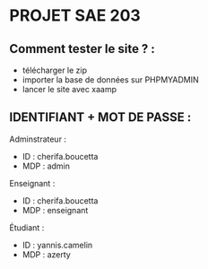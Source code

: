 # PROJET SAE 203

## Comment tester le site ? : 
  - télécharger le zip
  - importer la base de données sur PHPMYADMIN
  - lancer le site avec xaamp


## IDENTIFIANT + MOT DE PASSE :
Adminstrateur : 
  - ID : cherifa.boucetta
  - MDP : admin

Enseignant : 
  - ID : cherifa.boucetta
  - MDP : enseignant

Étudiant : 
  - ID : yannis.camelin
  - MDP : azerty
